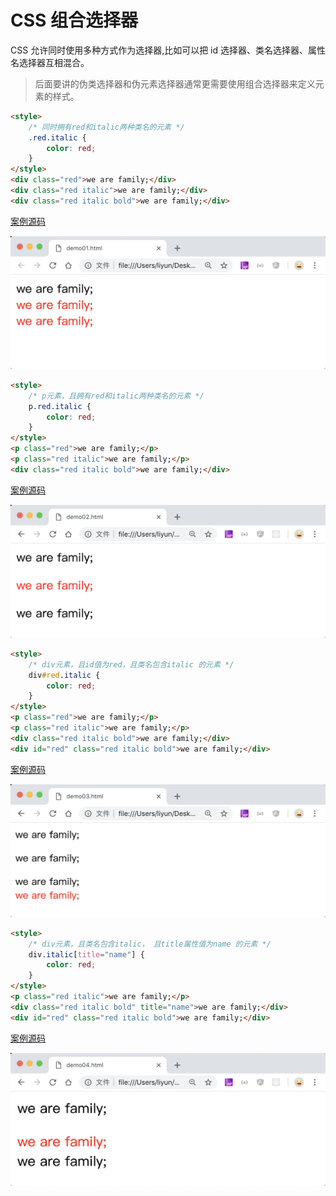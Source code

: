 # CSS 组合选择器

CSS 允许同时使用多种方式作为选择器,比如可以把 id 选择器、类名选择器、属性名选择器互相混合。

> 后面要讲的伪类选择器和伪元素选择器通常更需要使用组合选择器来定义元素的样式。

```html
<style>
    /* 同时拥有red和italic两种类名的元素 */
    .red.italic {
        color: red;
    }
</style>
<div class="red">we are family;</div>
<div class="red italic">we are family;</div>
<div class="red italic bold">we are family;</div>
```

[案例源码](./demo/demo01.html)

![](./images/01.png)

```html
<style>
    /* p元素，且拥有red和italic两种类名的元素 */
    p.red.italic {
        color: red;
    }
</style>
<p class="red">we are family;</p>
<p class="red italic">we are family;</p>
<div class="red italic bold">we are family;</div>
```

[案例源码](./demo/demo02.html)

![](./images/02.png)

```html
<style>
    /* div元素，且id值为red，且类名包含italic 的元素 */
    div#red.italic {
        color: red;
    }
</style>
<p class="red">we are family;</p>
<p class="red italic">we are family;</p>
<div class="red italic bold">we are family;</div>
<div id="red" class="red italic bold">we are family;</div>
```

[案例源码](./demo/demo03.html)

![](./images/03.png)

```html
<style>
    /* div元素，且类名包含italic， 且title属性值为name 的元素 */
    div.italic[title="name"] {
        color: red;
    }
</style>
<p class="red italic">we are family;</p>
<div class="red italic bold" title="name">we are family;</div>
<div id="red" class="red italic bold">we are family;</div>
```

[案例源码](./demo/demo04.html)

![](./images/04.png)
